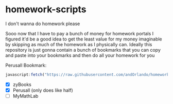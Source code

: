 # homework-scripts
I don't wanna do homework please

Sooo now that I have to pay a bunch of money for homework portals I figured it'd be a good idea to get the least value for my money imaginable by skipping as much of the homework as I physically can. Ideally this repository is just gonna contain a bunch of bookmarks that you can copy and paste into your bookmarks and then do all your homework for you

Perusall Bookmark:
```js
javascript:fetch("https://raw.githubusercontent.com/andOrlando/homework-scripts/main/perusall.js").then(a=>a.text()).then(a=>eval(a))
```

- [X] zyBooks
- [X] Perusall (only does like half)
- [ ] MyMathLab
